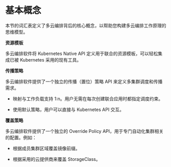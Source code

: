 # 基本概念

本节的词汇表定义了多云编排背后的核心概念，以帮助您构建多云编排工作原理的思维模型。

**资源模板**

多云编排软件将 Kubernetes Native API 定义用于联合的资源模板，可以轻松集成已被 Kubernetes 采用的现有工具。

**传播策略**

多云编排软件提供了一个独立的传播（置位）策略 API 来定义多集群调度和传播需求。

- 映射与工作负载支持 1:n。用户无需在每次创建联合应用时都指定调度约束。

- 使用默认策略，用户可以直接与 Kubernetes API 交互。

**覆盖策略**

多云编排软件提供了一个独立的 Override Policy API，用于专门自动化集群相关的配置。例如：

- 根据成员集群区域覆盖镜像前缀。

- 根据采用的云提供商来覆盖 StorageClass。
